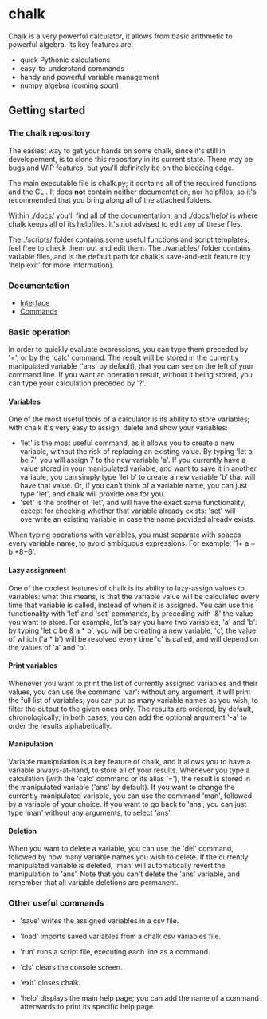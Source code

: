 # chalk
Chalk is a very powerful calculator, it allows from basic arithmetic to powerful algebra.
Its key features are:
- quick Pythonic calculations
- easy-to-understand commands
- handy and powerful variable management
- numpy algebra (coming soon)

## Getting started

### The chalk repository

The easiest way to get your hands on some chalk, since it's still in developement, is to clone this repository in its current state. There may be bugs and WIP features, but you'll definitely be on the bleeding edge.

The main executable file is chalk.py; it contains all of the required functions and the CLI. It does **not** contain neither documentation, nor helpfiles, so it's recommended that you bring along all of the attached folders.

Within [./docs/](https://github.com/LionSpeck/chalk/tree/main/docs) you'll find all of the documentation, and [./docs/help/](https://github.com/LionSpeck/chalk/tree/main/docs/help) is where chalk keeps all of its helpfiles. It's not advised to edit any of these files.

The [./scripts/](https://github.com/LionSpeck/chalk/tree/main/scripts) folder contains some useful functions and script templates; feel free to check them out and edit them.
The ./variables/ folder contains variable files, and is the default path for chalk's save-and-exit feature (try 'help exit' for more information).

### Documentation

- [Interface](https://github.com/LionSpeck/chalk/blob/main/docs/Interface.md#chalk-documentation-the-command-line-interface)
- [Commands](https://github.com/LionSpeck/chalk/blob/main/docs/Commands.md#chalk-documentation-commands)

### Basic operation

In order to quickly evaluate expressions, you can type them preceded by '=', or by the 'calc' command. The result will be stored in the currently manipulated variable ('ans' by default), that you can see on the left of your command line. If you want an operation result, without it being stored, you can type your calculation preceded by '?'.

#### Variables

One of the most useful tools of a calculator is its ability to store variables; with chalk it's very easy to assign, delete and show your variables:
- 'let' is the most useful command, as it allows you to create a new variable, without the risk of replacing an existing value. By typing 'let a be 7', you will assign 7 to the new variable 'a'. If you currently have a value stored in your manipulated variable, and want to save it in another variable, you can simply type 'let b' to create a new variable 'b' that will have that value. Or, if you can't think of a variable name, you can just type 'let', and chalk will provide one for you.
- 'set' is the brother of 'let', and will have the exact same functionality, except for checking whether that variable already exists: 'set' will overwrite an existing variable in case the name provided already exists.

When typing operations with variables, you must separate with spaces every variable name, to avoid ambiguous expressions. For example: '1+ a + b \*8+6'.

#### Lazy assignment

One of the coolest features of chalk is its ability to lazy-assign values to variables: what this means, is that the variable value will be calculated every time that variable is called, instead of when it is assigned. You can use this functionality with 'let' and 'set' commands, by preceding with '&' the value you want to store. For example, let's say you have two variables, 'a' and 'b': by typing 'let c be & a * b', you will be creating a new variable, 'c', the value of which ('a * b') will be resolved every time 'c' is called, and will depend on the values of 'a' and 'b'.

#### Print variables

Whenever you want to print the list of currently assigned variables and their values, you can use the command 'var': without any argument, it will print the full list of variables; you can put as many variable names as you wish, to filter the output to the given ones only. The results are ordered, by default, chronologically; in both cases, you can add the optional argument '-a' to order the results alphabetically.

#### Manipulation

Variable manipulation is a key feature of chalk, and it allows you to have a variable always-at-hand, to store all of your results. Whenever you type a calculation (with the 'calc' command or its alias '='), the result is stored in the manipulated variable ('ans' by default). If you want to change the currently-manipulated variable, you can use the command 'man', followed by a variable of your choice. If you want to go back to 'ans', you can just type 'man' without any arguments, to select 'ans'.

#### Deletion

When you want to delete a variable, you can use the 'del' command, followed by how many variable names you wish to delete. If the currently manipulated variable is deleted, 'man' will automatically revert the manipulation to 'ans'. Note that you can't delete the 'ans' variable, and remember that all variable deletions are permanent.

### Other useful commands

- 'save' writes the assigned variables in a csv file.
- 'load' imports saved variables from a chalk csv variables file.
- 'run' runs a script file, executing each line as a command.

- 'cls' clears the console screen.
- 'exit' closes chalk.
- 'help' displays the main help page; you can add the name of a command afterwards to print its specific help page.
